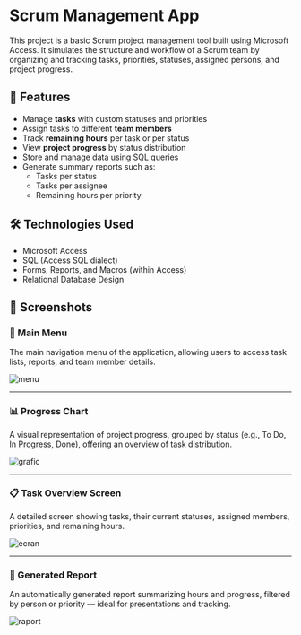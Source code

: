 # Scrum Management App

This project is a basic Scrum project management tool built using Microsoft Access. It simulates the structure and workflow of a Scrum team by organizing and tracking tasks, priorities, statuses, assigned persons, and project progress.

## 📌 Features

- Manage **tasks** with custom statuses and priorities
- Assign tasks to different **team members**
- Track **remaining hours** per task or per status
- View **project progress** by status distribution
- Store and manage data using SQL queries
- Generate summary reports such as:
  - Tasks per status
  - Tasks per assignee
  - Remaining hours per priority

## 🛠️ Technologies Used

- Microsoft Access
- SQL (Access SQL dialect)
- Forms, Reports, and Macros (within Access)
- Relational Database Design

## 📸 Screenshots

### 🧭 Main Menu
The main navigation menu of the application, allowing users to access task lists, reports, and team member details.

![menu](https://github.com/user-attachments/assets/7f2f89f6-25f6-454b-a473-a7788ebb83fa)

---

### 📊 Progress Chart
A visual representation of project progress, grouped by status (e.g., To Do, In Progress, Done), offering an overview of task distribution.

![grafic](https://github.com/user-attachments/assets/ff873353-1932-46ea-8010-a12d25ccc4c7)

---

### 📋 Task Overview Screen
A detailed screen showing tasks, their current statuses, assigned members, priorities, and remaining hours.

![ecran](https://github.com/user-attachments/assets/db5571db-b677-46fd-8459-108da3d14ae8)

---

### 🧾 Generated Report
An automatically generated report summarizing hours and progress, filtered by person or priority — ideal for presentations and tracking.

![raport](https://github.com/user-attachments/assets/a9c851e9-70e7-402c-af6f-f3067fdee10d)



